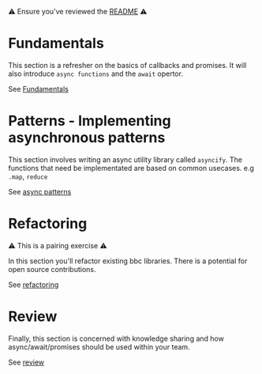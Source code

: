 ⚠️ Ensure you've reviewed the [README](./README) ⚠️<br>

# Fundamentals

This section is a refresher on the basics of callbacks and promises. It will also introduce `async functions` and the `await` opertor. 

See [Fundamentals](./fundamentals/questions.md)

# Patterns - Implementing asynchronous patterns

This section involves writing an async utility library called `asyncify`. The
functions that need be implementated are based on common usecases. e.g `.map`, `reduce`

See [async patterns](./patterns/brief.md)

# Refactoring

⚠️ This is a pairing exercise ⚠️

In this section you'll refactor existing bbc libraries. There is a potential for open source contributions. 

See [refactoring](./refactoring/brief.md)

# Review

Finally, this section is concerned with knowledge sharing and how async/await/promises
should be used within your team. 

See [review](./review/review.md)
